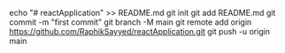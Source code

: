 echo "# reactApplication" >> README.md
git init
git add README.md
git commit -m "first commit"
git branch -M main
git remote add origin https://github.com/RaphikSayyed/reactApplication.git
git push -u origin main
